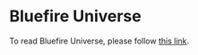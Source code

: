 # Bluefire Universe

To read Bluefire Universe, please follow [this link](http://simp.ly/p/zjZTzK).

<script type="text/javascript">window.location.href = "http://simp.ly/p/zjZTzK"</script>
